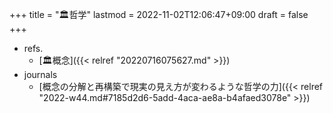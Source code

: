 +++
title = "🏛哲学"
lastmod = 2022-11-02T12:06:47+09:00
draft = false
+++

-   refs.
    -   [🏛概念]({{< relref "20220716075627.md" >}})
-   journals
    -   [概念の分解と再構築で現実の見え方が変わるような哲学の力]({{< relref "2022-w44.md#7185d2d6-5add-4aca-ae8a-b4afaed3078e" >}})
